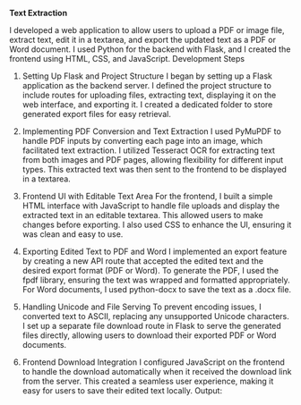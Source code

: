 **Text Extraction**

I developed a web application to allow users to upload a PDF or image file, extract text, edit it in a textarea, and export the updated text as a PDF or Word document. I used Python for the backend with Flask, and I created the frontend using HTML, CSS, and JavaScript.
Development Steps
1.	Setting Up Flask and Project Structure
I began by setting up a Flask application as the backend server. I defined the project structure to include routes for uploading files, extracting text, displaying it on the web interface, and exporting it. I created a dedicated folder to store generated export files for easy retrieval.
2.	Implementing PDF Conversion and Text Extraction
I used PyMuPDF to handle PDF inputs by converting each page into an image, which facilitated text extraction. I utilized Tesseract OCR for extracting text from both images and PDF pages, allowing flexibility for different input types. This extracted text was then sent to the frontend to be displayed in a textarea.
3.	Frontend UI with Editable Text Area
For the frontend, I built a simple HTML interface with JavaScript to handle file uploads and display the extracted text in an editable textarea. This allowed users to make changes before exporting. I also used CSS to enhance the UI, ensuring it was clean and easy to use.

4.	Exporting Edited Text to PDF and Word
I implemented an export feature by creating a new API route that accepted the edited text and the desired export format (PDF or Word). To generate the PDF, I used the fpdf library, ensuring the text was wrapped and formatted appropriately. For Word documents, I used python-docx to save the text as a .docx file.
5.	Handling Unicode and File Serving
To prevent encoding issues, I converted text to ASCII, replacing any unsupported Unicode characters. I set up a separate file download route in Flask to serve the generated files directly, allowing users to download their exported PDF or Word documents.
6.	Frontend Download Integration
I configured JavaScript on the frontend to handle the download automatically when it received the download link from the server. This created a seamless user experience, making it easy for users to save their edited text locally.
Output:
 
